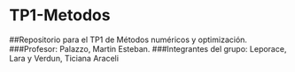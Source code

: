 # TP1-Metodos

##Repositorio para el TP1 de Métodos numéricos y optimización.
###Profesor: Palazzo, Martin Esteban. 
###Integrantes del grupo: Leporace, Lara y Verdun, Ticiana Araceli
